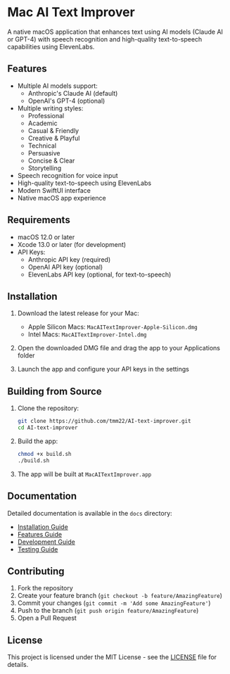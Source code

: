 # Mac AI Text Improver

A native macOS application that enhances text using AI models (Claude AI or GPT-4) with speech recognition and high-quality text-to-speech capabilities using ElevenLabs.

## Features

- Multiple AI models support:
  - Anthropic's Claude AI (default)
  - OpenAI's GPT-4 (optional)
- Multiple writing styles:
  - Professional
  - Academic
  - Casual & Friendly
  - Creative & Playful
  - Technical
  - Persuasive
  - Concise & Clear
  - Storytelling
- Speech recognition for voice input
- High-quality text-to-speech using ElevenLabs
- Modern SwiftUI interface
- Native macOS app experience

## Requirements

- macOS 12.0 or later
- Xcode 13.0 or later (for development)
- API Keys:
  - Anthropic API key (required)
  - OpenAI API key (optional)
  - ElevenLabs API key (optional, for text-to-speech)

## Installation

1. Download the latest release for your Mac:
   - Apple Silicon Macs: `MacAITextImprover-Apple-Silicon.dmg`
   - Intel Macs: `MacAITextImprover-Intel.dmg`

2. Open the downloaded DMG file and drag the app to your Applications folder

3. Launch the app and configure your API keys in the settings

## Building from Source

1. Clone the repository:
   ```bash
   git clone https://github.com/tmm22/AI-text-improver.git
   cd AI-text-improver
   ```

2. Build the app:
   ```bash
   chmod +x build.sh
   ./build.sh
   ```

3. The app will be built at `MacAITextImprover.app`

## Documentation

Detailed documentation is available in the `docs` directory:

- [Installation Guide](docs/setup/INSTALLATION.md)
- [Features Guide](docs/features/FEATURES.md)
- [Development Guide](docs/development/DEVELOPMENT.md)
- [Testing Guide](docs/development/TESTING.md)

## Contributing

1. Fork the repository
2. Create your feature branch (`git checkout -b feature/AmazingFeature`)
3. Commit your changes (`git commit -m 'Add some AmazingFeature'`)
4. Push to the branch (`git push origin feature/AmazingFeature`)
5. Open a Pull Request

## License

This project is licensed under the MIT License - see the [LICENSE](LICENSE) file for details. 